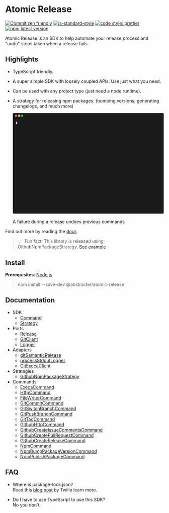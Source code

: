 # Atomic Release

[![Commitizen friendly](https://img.shields.io/badge/commitizen-friendly-blue.svg)](http://commitizen.github.io/cz-cli/)
[![js-standard-style](https://img.shields.io/badge/code_style-standard-blue.svg?style=flat)](https://github.com/feross/standard)
[![code style: prettier](https://img.shields.io/badge/code_style-prettier-blue.svg?style=flat)](https://github.com/prettier/prettier)
[![npm latest version](https://img.shields.io/npm/v/@abstracter/atomic-release/latest.svg?color=009688)](https://www.npmjs.com/package/@abstracter/atomic-release)

Atomic Release is an SDK to help automate your release process and "undo" steps taken when a release fails.

## Highlights

- TypeScript friendly.
- A super simple SDK with loosely coupled APIs. Use just what you need.
- Can be used with any project type (just need a node runtime).
- A strategy for releasing npm packages: (bumping versions, generating changelogs, and much more)

  ![github-npm-strategy-demo](docs/assets/github-npm-strategy-fail-demo.gif)
  
  A failure during a release undoes previous commands

Find out more by reading the [docs](docs)

> 💡 &nbsp; Fun fact: This library is released using GithubNpmPackageStrategy. [See example](scripts/atomic-release.js)

## Install

**Prerequisites**: [Node.js](https://nodejs.org/)

> npm install --save-dev @abstracter/atomic-release

## Documentation

- SDK
   - [Command](docs/command.md)
   - [Strategy](docs/strategy.md)
- Ports
   - [Release](docs/ports/release.md)
   - [GitClient](docs/ports/git-client.md)
   - [Logger](docs/ports/logger.md)
 - Adapters
   - [gitSemanticRelease](docs/adapters/git-semantic-release.md)
   - [processStdoutLogger](docs/adapters/process-stdout-logger.md)
   - [GitExecaClient](docs/adapters/git-execa-client.md)
- Strategies
   - [GithubNpmPackageStrategy](docs/strategies/github-npm-package-strategy.md)
- Commands
   - [ExecaCommand](docs/commands/execa-command.md)
   - [HttpCommand](docs/commands/http-command.md)
   - [FileWriterCommand](docs/commands/file-writer-command.md)
   - [GitCommitCommand](docs/commands/git-commit-command.md)
   - [GitSwitchBranchCommand](docs/commands/git-switch-branch-command.md)
   - [GitPushBranchCommand](docs/commands/git-push-branch-command.md)
   - [GitTagCommand](docs/commands/git-tag-command.md)
   - [GithubHttpCommand](docs/commands/github-http-command.md)
   - [GithubCreateIssueCommentsCommand](docs/commands/github-create-issue-comments-command.md)
   - [GithubCreatePullRequestCommand](docs/commands/github-create-pull-request-command.md)
   - [GithubCreateReleaseCommand](docs/commands/github-create-release-command.md)
   - [NpmCommand](docs/commands/npm-command.md)
   - [NpmBumpPackageVersionCommand](docs/commands/npm-bump-package-version-command.md)
   - [NpmPublishPackageCommand](docs/commands/npm-publish-package-command.md)

## FAQ
 * Where is package-lock.json?  
   Read this [blog post](https://www.twilio.com/blog/lockfiles-nodejs) by Twilio learn more.

 * Do I have to use TypeScript to use this SDK?  
   No you don't.
